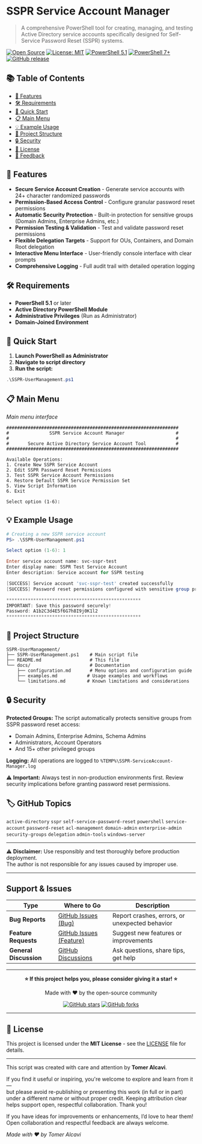 # SSPR Service Account Manager

> A comprehensive PowerShell tool for creating, managing, and testing Active Directory service accounts specifically designed for Self-Service Password Reset (SSPR) systems.

[![Open Source](https://img.shields.io/badge/Open%20Source-GitHub-black?style=flat&logo=github)](https://github.com/alcavi434/SSPR-UserManagement)
[![License: MIT](https://img.shields.io/badge/License-MIT-yellow.svg)](https://opensource.org/licenses/MIT)
[![PowerShell 5.1](https://img.shields.io/badge/PowerShell-5.1-5391FE.svg?logo=powershell&logoColor=white)](https://learn.microsoft.com/powershell/)
[![PowerShell 7+](https://img.shields.io/badge/PowerShell-7%2B-5391FE.svg?logo=powershell&logoColor=white)](https://github.com/PowerShell/PowerShell)
[![GitHub release](https://img.shields.io/github/release/alcavi434/SSPR-UserManagement.svg)](https://github.com/alcavi434/SSPR-UserManagement/releases/latest)


## 📚 Table of Contents
- [🎯 Features](#-features)
- [🛠 Requirements](#-requirements)
- [🚀 Quick Start](#-quick-start)
- [📋 Main Menu](#-main-menu)
- [💡 Example Usage](#-example-usage)
- [📁 Project Structure](#-project-structure)
- [🔒 Security](#-security)
- [📄 License](#-license)
- [💬 Feedback](#-feedback)

## 🎯 Features

- **Secure Service Account Creation** - Generate service accounts with 24+ character randomized passwords
- **Permission-Based Access Control** - Configure granular password reset permissions
- **Automatic Security Protection** - Built-in protection for sensitive groups (Domain Admins, Enterprise Admins, etc.)
- **Permission Testing & Validation** - Test and validate password reset permissions
- **Flexible Delegation Targets** - Support for OUs, Containers, and Domain Root delegation
- **Interactive Menu Interface** - User-friendly console interface with clear prompts
- **Comprehensive Logging** - Full audit trail with detailed operation logging

## 🛠 Requirements

- **PowerShell 5.1** or later
- **Active Directory PowerShell Module**
- **Administrative Privileges** (Run as Administrator)
- **Domain-Joined Environment**

## 🚀 Quick Start

1. **Launch PowerShell as Administrator**
2. **Navigate to script directory**
3. **Run the script:**

```powershell
.\SSPR-UserManagement.ps1
```

## 📋 Main Menu

*Main menu interface*

```
################################################################
#               SSPR Service Account Manager                   #
#                                                              #
#       Secure Active Directory Service Account Tool           #
################################################################

Available Operations:
1. Create New SSPR Service Account
2. Edit SSPR Password Reset Permissions
3. Test SSPR Service Account Permissions
4. Restore Default SSPR Service Permission Set
5. View Script Information
6. Exit

Select option (1-6):
```

## 💡 Example Usage

```powershell
# Creating a new SSPR service account
PS> .\SSPR-UserManagement.ps1

Select option (1-6): 1

Enter service account name: svc-sspr-test
Enter display name: SSPR Test Service Account  
Enter description: Service account for SSPR testing

[SUCCESS] Service account 'svc-sspr-test' created successfully
[SUCCESS] Password reset permissions configured with sensitive group protection

**************************************************
IMPORTANT: Save this password securely!
Password: A1b2C3d4E5f6G7h8I9j0K1l2
**************************************************
```

## 📁 Project Structure

```
SSPR-UserManagement/
├── SSPR-UserManagement.ps1    # Main script file
├── README.md                  # This file
└── docs/                      # Documentation
    ├── configuration.md       # Menu options and configuration guide
    ├── examples.md           # Usage examples and workflows
    └── limitations.md        # Known limitations and considerations
```

## 🔒 Security

**Protected Groups:** The script automatically protects sensitive groups from SSPR password reset access:
- Domain Admins, Enterprise Admins, Schema Admins
- Administrators, Account Operators
- And 15+ other privileged groups

**Logging:** All operations are logged to `%TEMP%\SSPR-ServiceAccount-Manager.log`

⚠️ **Important:** Always test in non-production environments first. Review security implications before granting password reset permissions.

## 🏷️ GitHub Topics

`active-directory` `sspr` `self-service-password-reset` `powershell` `service-account` `password-reset` `acl-management` `domain-admin` `enterprise-admin` `security-groups` `delegation` `admin-tools` `windows-server`

---

⚠️ **Disclaimer:** Use responsibly and test thoroughly before production deployment.  
The author is not responsible for any issues caused by improper use.

---
## Support & Issues

| Type | Where to Go | Description |
|------|-------------|-------------|
| **Bug Reports** | [GitHub Issues (Bug)](https://github.com/alcavi434/SSPR-UserManagement/issues/new?template=bug_report.yml) | Report crashes, errors, or unexpected behavior |
| **Feature Requests** | [GitHub Issues (Feature)](https://github.com/alcavi434/SSPR-UserManagement/issues/new?template=feature_request.yml) | Suggest new features or improvements |
| **General Discussion** | [GitHub Discussions](https://github.com/alcavi434/SSPR-UserManagement/discussions) | Ask questions, share tips, get help |

---

<div align="center">

**⭐ If this project helps you, please consider giving it a star! ⭐**

Made with ❤️ by the open-source community

[![GitHub stars](https://img.shields.io/github/stars/alcavi434/SSPR-UserManagement.svg?style=social&label=Star)](https://github.com/alcavi434/SSPR-UserManagement)
[![GitHub forks](https://img.shields.io/github/forks/alcavi434/SSPR-UserManagement.svg?style=social&label=Fork)](https://github.com/alcavi434/SSPR-UserManagement/fork)

</div>

---

## 📄 License

This project is licensed under the **MIT License** - see the [LICENSE](LICENSE) file for details.

---

This script was created with care and attention by **Tomer Alcavi**.

If you find it useful or inspiring, you're welcome to explore and learn from it —  
but please avoid re-publishing or presenting this work (in full or in part) under a different name or without proper credit.
Keeping attribution clear helps support open, respectful collaboration. Thank you!

If you have ideas for improvements or enhancements, I’d love to hear them!  
Open collaboration and respectful feedback are always welcome.

_Made with ❤️ by Tomer Alcavi_